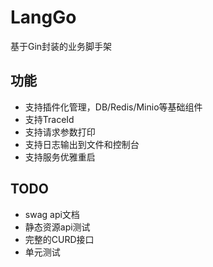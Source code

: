 # LangGo
基于Gin封装的业务脚手架
## 功能
* 支持插件化管理，DB/Redis/Minio等基础组件
* 支持TraceId
* 支持请求参数打印
* 支持日志输出到文件和控制台
* 支持服务优雅重启


## TODO
* swag api文档
* 静态资源api测试
* 完整的CURD接口
* 单元测试